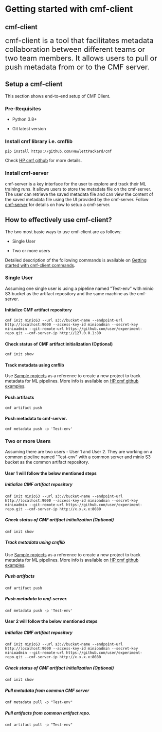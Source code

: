# Getting started with cmf-client

## cmf-client 

<font size=5>cmf-client is a tool that facilitates metadata collaboration between different teams or two team members. It allows users to pull or push metadata from or to the CMF server.</font>

## Setup a cmf-client
This section shows end-to-end setup of CMF Client.

### Pre-Requisites
- <p>Python 3.8+</p>
* <p>Git latest version</p>

### Install cmf library i.e. cmflib
```
pip install https://github.com/HewlettPackard/cmf
```
Check [HP cmf github](https://hewlettpackard.github.io/cmf/) for more details.

### Install cmf-server
cmf-server is a key interface for the user to explore and track their ML training runs. It allows users to store the metadata file on the cmf-server. The user can retrieve the saved metadata file and can view the content of the saved metadata file using the UI provided by the cmf-server.
Follow [cmf-server](https://github.com/varkha-d-sharma/cmf/blob/cmf_with_client_server/docs/cmf_server/cmf-server.md) for details on how to setup a cmf-server.</p>

## How to effectively use cmf-client?
The two most basic ways to use cmf-client are as follows:
- <p> Single User </p>
- <p> Two or more users </p>

Detailed description of the following commands is available on [Getting started with cmf-client commands](https://github.com/varkha-d-sharma/cmf/blob/cmf_with_client_server/docs/cmf_client/cmf_client.md).

### Single User
Assuming one single user is using a pipeline named "Test-env" with minio S3 bucket as the artifact repository and the same machine as the cmf-server.
#### Initialize CMF artifact repository
```
cmf init minioS3 --url s3://bucket-name --endpoint-url http://localhost:9000 --access-key-id minioadmin --secret-key minioadmin --git-remote-url https://github.com/user/experiment-repo.git --cmf-server-ip http://127.0.0.1:80
```
#### Check status of CMF artifact initialization (Optional)
```
cmf init show
```
#### Track metadata using cmflib
Use [Sample projects](https://github.com/HewlettPackard/cmf/tree/master/examples) as a reference to create a new project to track metadata for ML pipelines.
More info is available on [HP cmf github examples](https://hewlettpackard.github.io/cmf/examples/getting_started/).
#### Push artifacts
```
cmf artifact push 
```
#### Push metadata to cmf-server.
```
cmf metadata push -p 'Test-env'
```
### Two or more Users
Assuming there are two users - User 1 and User 2. They are working on a common pipeline named "Test-env" with a common server and minio S3 bucket as the common artifact repository.

#### User 1 will follow the below mentioned steps
##### Initialize CMF artifact repository
```
cmf init minioS3 --url s3://bucket-name --endpoint-url http://localhost:9000 --access-key-id minioadmin --secret-key minioadmin --git-remote-url https://github.com/user/experiment-repo.git --cmf-server-ip http://x.x.x.x:8080
```
##### Check status of CMF artifact initialization (Optional)
```
cmf init show
```
##### Track metadata using cmflib
Use [Sample projects](https://github.com/HewlettPackard/cmf/tree/master/examples) as a reference to create a new project to track metadata for ML pipelines.
More info is available on [HP cmf github examples](https://hewlettpackard.github.io/cmf/examples/getting_started/).
##### Push artifacts
```
cmf artifact push 
```
##### Push metadata to cmf-server.
```
cmf metadata push -p 'Test-env'
```

#### User 2 will follow the below mentioned steps
##### Initialize CMF artifact repository
```
cmf init minioS3 --url s3://bucket-name --endpoint-url http://localhost:9000 --access-key-id minioadmin --secret-key minioadmin --git-remote-url https://github.com/user/experiment-repo.git --cmf-server-ip http://x.x.x.x:8080
```
##### Check status of CMF artifact initialization (Optional)
```
cmf init show
```
##### Pull metadata from common CMF server
```
cmf metadata pull -p "Test-env"
```
##### Pull artifacts from common artifact repo. 
```
cmf artifact pull -p "Test-env"
```
